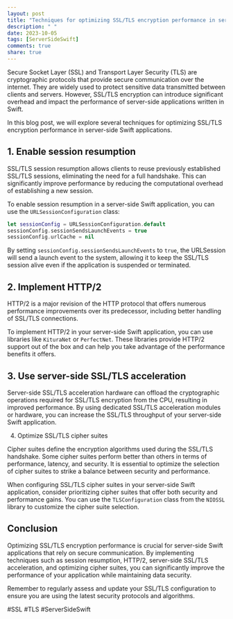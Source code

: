 ```yaml
---
layout: post
title: "Techniques for optimizing SSL/TLS encryption performance in server-side Swift applications"
description: " "
date: 2023-10-05
tags: [ServerSideSwift]
comments: true
share: true
---
```


Secure Socket Layer (SSL) and Transport Layer Security (TLS) are cryptographic protocols that provide secure communication over the internet. They are widely used to protect sensitive data transmitted between clients and servers. However, SSL/TLS encryption can introduce significant overhead and impact the performance of server-side applications written in Swift.

In this blog post, we will explore several techniques for optimizing SSL/TLS encryption performance in server-side Swift applications.

## 1. Enable session resumption

SSL/TLS session resumption allows clients to reuse previously established SSL/TLS sessions, eliminating the need for a full handshake. This can significantly improve performance by reducing the computational overhead of establishing a new session.

To enable session resumption in a server-side Swift application, you can use the `URLSessionConfiguration` class:

```swift
let sessionConfig = URLSessionConfiguration.default
sessionConfig.sessionSendsLaunchEvents = true
sessionConfig.urlCache = nil
```

By setting `sessionConfig.sessionSendsLaunchEvents` to `true`, the URLSession will send a launch event to the system, allowing it to keep the SSL/TLS session alive even if the application is suspended or terminated.

## 2. Implement HTTP/2

HTTP/2 is a major revision of the HTTP protocol that offers numerous performance improvements over its predecessor, including better handling of SSL/TLS connections.

To implement HTTP/2 in your server-side Swift application, you can use libraries like `KituraNet` or `PerfectNet`. These libraries provide HTTP/2 support out of the box and can help you take advantage of the performance benefits it offers.

## 3. Use server-side SSL/TLS acceleration

Server-side SSL/TLS acceleration hardware can offload the cryptographic operations required for SSL/TLS encryption from the CPU, resulting in improved performance. By using dedicated SSL/TLS acceleration modules or hardware, you can increase the SSL/TLS throughput of your server-side Swift application.

4. Optimize SSL/TLS cipher suites

Cipher suites define the encryption algorithms used during the SSL/TLS handshake. Some cipher suites perform better than others in terms of performance, latency, and security. It is essential to optimize the selection of cipher suites to strike a balance between security and performance.

When configuring SSL/TLS cipher suites in your server-side Swift application, consider prioritizing cipher suites that offer both security and performance gains. You can use the `TLSConfiguration` class from the `NIOSSL` library to customize the cipher suite selection.

## Conclusion

Optimizing SSL/TLS encryption performance is crucial for server-side Swift applications that rely on secure communication. By implementing techniques such as session resumption, HTTP/2, server-side SSL/TLS acceleration, and optimizing cipher suites, you can significantly improve the performance of your application while maintaining data security.

Remember to regularly assess and update your SSL/TLS configuration to ensure you are using the latest security protocols and algorithms.

#SSL #TLS #ServerSideSwift